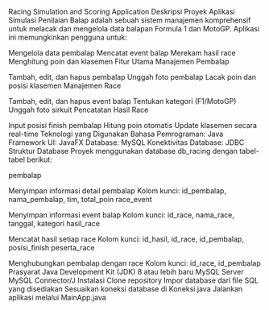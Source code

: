 Racing Simulation and Scoring Application
Deskripsi Proyek
Aplikasi Simulasi Penilaian Balap adalah sebuah sistem manajemen komprehensif untuk melacak dan mengelola data balapan Formula 1 dan MotoGP. Aplikasi ini memungkinkan pengguna untuk:

Mengelola data pembalap
Mencatat event balap
Merekam hasil race
Menghitung poin dan klasemen
Fitur Utama
Manajemen Pembalap

Tambah, edit, dan hapus pembalap
Unggah foto pembalap
Lacak poin dan posisi klasemen
Manajemen Race

Tambah, edit, dan hapus event balap
Tentukan kategori (F1/MotoGP)
Unggah foto sirkuit
Pencatatan Hasil Race

Input posisi finish pembalap
Hitung poin otomatis
Update klasemen secara real-time
Teknologi yang Digunakan
Bahasa Pemrograman: Java
Framework UI: JavaFX
Database: MySQL
Konektivitas Database: JDBC
Struktur Database
Proyek menggunakan database db_racing dengan tabel-tabel berikut:

pembalap

Menyimpan informasi detail pembalap
Kolom kunci: id_pembalap, nama_pembalap, tim, total_poin
race_event

Menyimpan informasi event balap
Kolom kunci: id_race, nama_race, tanggal, kategori
hasil_race

Mencatat hasil setiap race
Kolom kunci: id_hasil, id_race, id_pembalap, posisi_finish
peserta_race

Menghubungkan pembalap dengan race
Kolom kunci: id_race, id_pembalap
Prasyarat
Java Development Kit (JDK) 8 atau lebih baru
MySQL Server
MySQL Connector/J
Instalasi
Clone repository
Impor database dari file SQL yang disediakan
Sesuaikan koneksi database di Koneksi.java
Jalankan aplikasi melalui MainApp.java

